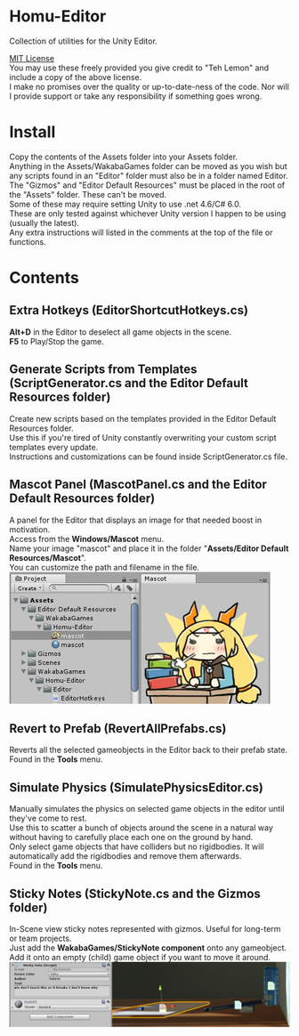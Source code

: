 # Homu-Editor
Collection of utilities for the Unity Editor.  

[MIT License](LICENSE)  
You may use these freely provided you give credit to "Teh Lemon" and include a copy of the above license.  
I make no promises over the quality or up-to-date-ness of the code. Nor will I provide support or take any responsibility if something goes wrong.  

# Install
Copy the contents of the Assets folder into your Assets folder.  
Anything in the Assets/WakabaGames folder can be moved as you wish but any scripts found in an "Editor" folder must also be in a folder named Editor.  
The "Gizmos" and "Editor Default Resources" must be placed in the root of the "Assets" folder. These can't be moved.  
Some of these may require setting Unity to use .net 4.6/C# 6.0.  
These are only tested against whichever Unity version I happen to be using (usually the latest).  
Any extra instructions will listed in the comments at the top of the file or functions.  

# Contents

## Extra Hotkeys (EditorShortcutHotkeys.cs)
**Alt+D** in the Editor to deselect all game objects in the scene.  
**F5** to Play/Stop the game.  

## Generate Scripts from Templates (ScriptGenerator.cs and the Editor Default Resources folder)
Create new scripts based on the templates provided in the Editor Default Resources folder.  
Use this if you're tired of Unity constantly overwriting your custom script templates every update.  
Instructions and customizations can be found inside ScriptGenerator.cs file.

## Mascot Panel (MascotPanel.cs and the Editor Default Resources folder)
A panel for the Editor that displays an image for that needed boost in motivation.  
Access from the **Windows/Mascot** menu.  
Name your image "mascot" and place it in the folder "**Assets/Editor Default Resources/Mascot**".  
You can customize the path and filename in the file.  
![Mascot screenshot](Doc/Images/Mascot.png)

## Revert to Prefab (RevertAllPrefabs.cs)
Reverts all the selected gameobjects in the Editor back to their prefab state.  
Found in the **Tools** menu.

## Simulate Physics (SimulatePhysicsEditor.cs)
Manually simulates the physics on selected game objects in the editor until they've come to rest.  
Use this to scatter a bunch of objects around the scene in a natural way without having to carefully place each one on the ground by hand.  
Only select game objects that have colliders but no rigidbodies. It will automatically add the rigidbodies and remove them afterwards.  
Found in the **Tools** menu.


## Sticky Notes (StickyNote.cs and the Gizmos folder)  
In-Scene view sticky notes represented with gizmos. Useful for long-term or team projects.  
Just add the **WakabaGames/StickyNote component** onto any gameobject.  
Add it onto an empty (child) game object if you want to move it around.  
![StickyNotes screenshot](Doc/Images/StickyNote.png)

